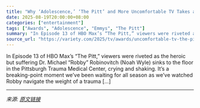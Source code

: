 ```yaml
---
title: "Why ‘Adolescence,’ ‘The Pitt’ and More Uncomfortable TV Takes a Front Seat This Emmys Season: ‘An Audience Can See the Truth of It’"
date: 2025-08-19T20:00:00+08:00
categories: ["entertainment"]
tags: ["Awards", "Adolescence", "Emmys", "The Pitt"]
summary: "In Episode 13 of HBO Max’s “The Pitt,” viewers were riveted as the heroic but suffering Dr. Michael “Robby” Robinovitch (Noah Wyle) sinks to the floor in the Pittsburgh Trauma Medical Center, crying a"
source_url: "https://variety.com/2025/tv/awards/uncomfortable-tv-the-pitt-adolescence-1236491002/"
---
```


In Episode 13 of HBO Max’s “The Pitt,” viewers were riveted as the heroic but suffering Dr. Michael “Robby” Robinovitch (Noah Wyle) sinks to the floor in the Pittsburgh Trauma Medical Center, crying and shaking. It’s a breaking-point moment we’ve been waiting for all season as we’ve watched Robby navigate the weight of a trauma [&#8230;]

---

*来源: [原文链接](https://variety.com/2025/tv/awards/uncomfortable-tv-the-pitt-adolescence-1236491002/)*

